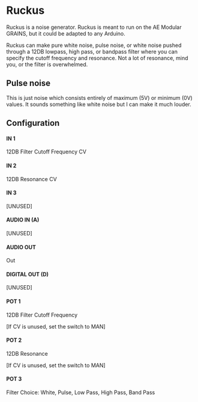 # Ruckus

Ruckus is a noise generator.  Ruckus is meant to run on the AE Modular GRAINS, but it could be adapted to any Arduino.

Ruckus can make pure white noise, pulse noise, or white noise pushed through a 12DB lowpass, high pass, or bandpass filter where you can specify the cutoff frequency and resonance.  Not a lot of resonance, mind you, or the filter is overwhelmed.

## Pulse noise 

This is just noise which consists entirely of maximum (5V) or minimum (0V) values.  It sounds something like white noise but I can make it much louder.

## Configuration

#### IN 1
12DB Filter Cutoff Frequency CV
#### IN 2
12DB Resonance CV
#### IN 3
[UNUSED]
#### AUDIO IN (A)
[UNUSED]
#### AUDIO OUT
Out
#### DIGITAL OUT (D) 
[UNUSED]
#### POT 1
12DB Filter Cutoff Frequency

[If CV is unused, set the switch to MAN]
#### POT 2
12DB Resonance

[If CV is unused, set the switch to MAN]
#### POT 3
Filter Choice: White, Pulse, Low Pass, High Pass, Band Pass
